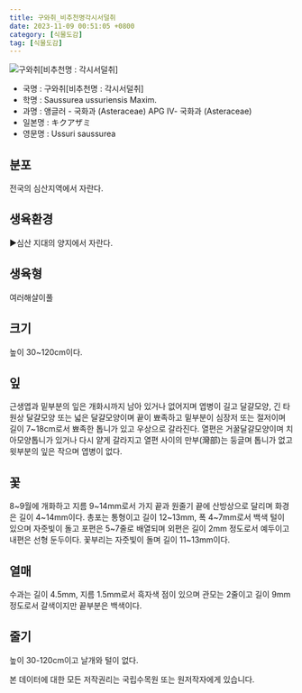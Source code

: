 ```yaml
---
title: 구와취_비추천명각시서덜취
date: 2023-11-09 00:51:05 +0800
category: [식물도감]
tag: [식물도감]
---
```




![구와취[비추천명 : 각시서덜취]](/fileUpload/plants/basic/Compositae/Saussurea/2923/2923_1_th2.jpg)
- 국명 : 구와취[비추천명 : 각시서덜취]
- 학명 : Saussurea ussuriensis Maxim.
- 과명 : 앵글러 - 국화과 (Asteraceae) APG Ⅳ- 국화과 (Asteraceae)
- 일본명 : キクアザミ
- 영문명 : Ussuri saussurea


## 분포
전국의 심산지역에서 자란다.
## 생육환경
▶심산 지대의 양지에서 자란다.
## 생육형
여러해살이풀
## 크기
높이 30~120cm이다.
## 잎
근생엽과 밑부분의 잎은 개화시까지 남아 있거나 없어지며 엽병이 길고 달걀모양, 긴 타원상 달걀모양 또는 넓은 달걀모양이며 끝이 뾰족하고 밑부분이 심장저 또는 절저이며 길이 7~18cm로서 뾰족한 톱니가 있고 우상으로 갈라진다. 열편은 거꿀달걀모양이며 치아모양톱니가 있거나 다시 얕게 갈라지고 열편 사이의 만부(灣部)는 둥글며 톱니가 없고 윗부분의 잎은 작으며 엽병이 없다.
## 꽃
8~9월에 개화하고 지름 9~14mm로서 가지 끝과 원줄기 끝에 산방상으로 달리며 화경은 길이 4~14mm이다. 총포는 통형이고 길이 12~13mm, 폭 4~7mm로서 백색 털이 있으며 자줏빛이 돌고 포편은 5~7줄로 배열되며 외편은 길이 2mm 정도로서 예두이고 내편은 선형 둔두이다. 꽃부리는 자줏빛이 돌며 길이 11~13mm이다.
## 열매
수과는 길이 4.5mm, 지름 1.5mm로서 흑자색 점이 있으며 관모는 2줄이고 길이 9mm 정도로서 갈색이지만 끝부분은 백색이다.
## 줄기
높이 30-120cm이고 날개와 털이 없다.






본 데이터에 대한 모든 저작권리는 국립수목원 또는 원저작자에게 있습니다.
